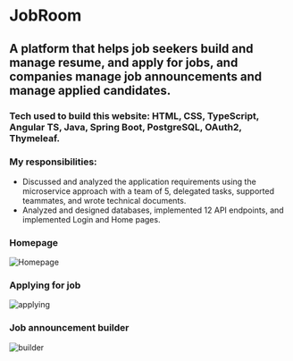 # JobRoom
## A platform that helps job seekers build and manage resume, and apply for jobs, and companies manage job announcements and manage applied candidates.

### Tech used to build this website: HTML, CSS, TypeScript, Angular TS, Java, Spring Boot, PostgreSQL, OAuth2, Thymeleaf.

### My responsibilities:

- Discussed and analyzed the application requirements using the microservice approach with a team of 5, delegated tasks, supported teammates, and wrote technical documents.
- Analyzed and designed databases, implemented 12 API endpoints, and implemented Login and Home pages.

### Homepage

![Homepage](https://github.com/Henglay-Eung/Test/blob/master/JobRoom-homepage.png)

### Applying for job

![applying](https://github.com/Henglay-Eung/Test/blob/master/Apply-for-job.png)

### Job announcement builder

![builder](https://github.com/Henglay-Eung/Test/blob/master/Create-job-announcement.png)
